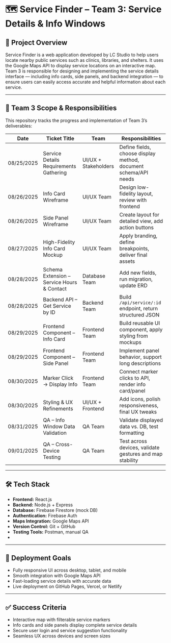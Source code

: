 # 🗺️ Service Finder – Team 3: Service Details & Info Windows
## 📌 Project Overview

Service Finder is a web application developed by LC Studio to help users locate nearby public services such as clinics, libraries, and shelters. It uses the Google Maps API to display service locations on an interactive map. Team 3 is responsible for designing and implementing the service details interface — including info cards, side panels, and backend integration — to ensure users can easily access accurate and helpful information about each service.

--------------------------------------------------------------------------------------------------------------------------------------------------------------------

## 🎯 Team 3 Scope & Responsibilities

This repository tracks the progress and implementation of Team 3’s deliverables:

| Date       | Ticket Title                                  | Team            | Responsibilities |
|------------|-----------------------------------------------|------------------|------------------|
| 08/25/2025 | Service Details Requirements Gathering         | UI/UX + Stakeholders | Define fields, choose display method, document schema/API needs |
| 08/26/2025 | Info Card Wireframe                            | UI/UX Team       | Design low-fidelity layout, review with frontend |
| 08/26/2025 | Side Panel Wireframe                           | UI/UX Team       | Create layout for detailed view, add action buttons |
| 08/27/2025 | High-Fidelity Info Card Mockup                 | UI/UX Team       | Apply branding, define breakpoints, deliver final assets |
| 08/28/2025 | Schema Extension – Service Hours & Contact     | Database Team    | Add new fields, run migration, update ERD |
| 08/28/2025 | Backend API – Get Service by ID                | Backend Team     | Build `/api/service/:id` endpoint, return structured JSON |
| 08/29/2025 | Frontend Component – Info Card                 | Frontend Team    | Build reusable UI component, apply styling from mockups |
| 08/29/2025 | Frontend Component – Side Panel                | Frontend Team    | Implement panel behavior, support long descriptions |
| 08/30/2025 | Marker Click → Display Info                    | Frontend Team    | Connect marker clicks to API, render info card/panel |
| 08/30/2025 | Styling & UX Refinements                       | UI/UX + Frontend | Add icons, polish responsiveness, final UX tweaks |
| 08/31/2025 | QA – Info Window Data Validation               | QA Team          | Validate displayed data vs. DB, test formatting |
| 09/01/2025 | QA – Cross-Device Testing                      | QA Team          | Test across devices, validate gestures and map stability |

-----------------------------------------------------------------------------------------------------------------------------------------------------------------

## 🛠 Tech Stack

- **Frontend:** React.js
- **Backend:** Node.js + Express
- **Database:** Firebase Firestore (mock DB)
- **Authentication:** Firebase Auth
- **Maps Integration:** Google Maps API
- **Version Control:** Git + GitHub
- **Testing Tools:** Postman, manual QA
- 
----------------------------------------------------------------------------------------------------------------------------------------------------------------

## 🚀 Deployment Goals

- Fully responsive UI across desktop, tablet, and mobile
- Smooth integration with Google Maps API
- Fast-loading service details with accurate data
- Live deployment on GitHub Pages, Vercel, or Netlify

------------------------------------------------------------------------------------------------------------------------------------------------------------------

## ✅ Success Criteria

- Interactive map with filterable service markers
- Info cards and side panels display complete service details
- Secure user login and service suggestion functionality
- Seamless UX across devices and screen sizes

